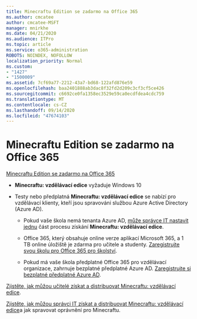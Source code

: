 ```yaml
---
title: Minecraftu Edition se zadarmo na Office 365
ms.author: cmcatee
author: cmcatee-MSFT
manager: mnirkhe
ms.date: 04/21/2020
ms.audience: ITPro
ms.topic: article
ms.service: o365-administration
ROBOTS: NOINDEX, NOFOLLOW
localization_priority: Normal
ms.custom:
- "1427"
- "1500009"
ms.assetid: 7cf69a77-2212-43a7-bd68-122afd876e59
ms.openlocfilehash: baa2401888ab3dac8f32fd2d209c3cf3cf5ce426
ms.sourcegitcommit: c6692ce0fa1358ec3529e59ca0ecdfdea4cdc759
ms.translationtype: MT
ms.contentlocale: cs-CZ
ms.lasthandoff: 09/14/2020
ms.locfileid: "47674103"
---
```

# <a name="minecraft-edition-with-office-365-education-for-free"></a>Minecraftu Edition se zadarmo na Office 365

[Minecraftu Edition se zadarmo na Office 365](https://docs.microsoft.com/education/windows/get-minecraft-for-education)
  
- **Minecraftu: vzdělávací edice** vyžaduje Windows 10

- Testy nebo předplatná **Minecraftu: vzdělávací edice** se nabízí pro vzdělávací klienty, kteří jsou spravováni službou Azure Active Directory (Azure AD).

  - Pokud vaše škola nemá tenanta Azure AD, [může správce IT nastavit jednu](https://docs.microsoft.com/education/windows/school-get-minecraft) část procesu získání **Minecraftu: vzdělávací edice**.

  - Office 365, který obsahuje online verze aplikací Microsoft 365, a 1 TB online úložiště je zdarma pro učitele a studenty. [Zaregistrujte svou školu pro Office 365 pro školství](https://products.office.com/academic/office-365-education-plan).

  - Pokud má vaše škola předplatné Office 365 pro vzdělávací organizace, zahrnuje bezplatné předplatné Azure AD. [Zaregistrujte si bezplatné předplatné Azure AD](https://msdn.microsoft.com/library/windows/hardware/mt703369%28v=vs.85%29.aspx).

[Zjistěte, jak můžou učitelé získat a distribuovat Minecraftu: vzdělávací edice](https://docs.microsoft.com/education/windows/teacher-get-minecraft).
  
[Zjistěte, jak můžou správci IT získat a distribuovat Minecraftu: vzdělávací edice](https://docs.microsoft.com/education/windows/school-get-minecraft)a jak spravovat oprávnění pro Minecraftu.